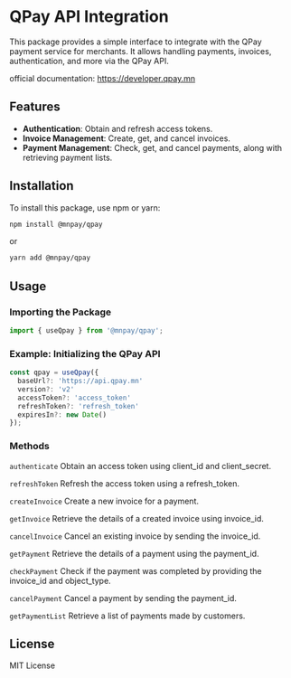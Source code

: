 # QPay API Integration

This package provides a simple interface to integrate with the QPay payment service for merchants. It allows handling payments, invoices, authentication, and more via the QPay API.

official documentation: https://developer.qpay.mn

## Features
- **Authentication**: Obtain and refresh access tokens.
- **Invoice Management**: Create, get, and cancel invoices.
- **Payment Management**: Check, get, and cancel payments, along with retrieving payment lists.

## Installation

To install this package, use npm or yarn:

```bash
npm install @mnpay/qpay
```
or

```bash
yarn add @mnpay/qpay
```

## Usage

### Importing the Package
```typescript
import { useQpay } from '@mnpay/qpay';
```

### Example: Initializing the QPay API

```typescript
const qpay = useQpay({
  baseUrl?: 'https://api.qpay.mn'
  version?: 'v2'
  accessToken?: 'access_token'
  refreshToken?: 'refresh_token'
  expiresIn?: new Date()
});
```

### Methods

`authenticate`
Obtain an access token using client_id and client_secret.

`refreshToken`
Refresh the access token using a refresh_token.

`createInvoice`
Create a new invoice for a payment.

`getInvoice`
Retrieve the details of a created invoice using invoice_id.

`cancelInvoice`
Cancel an existing invoice by sending the invoice_id.

`getPayment`
Retrieve the details of a payment using the payment_id.

`checkPayment`
Check if the payment was completed by providing the invoice_id and object_type.

`cancelPayment`
Cancel a payment by sending the payment_id.

`getPaymentList`
Retrieve a list of payments made by customers.

## License
MIT License





